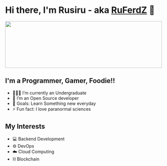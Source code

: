 # Hi there, I'm Rusiru - aka [RuFerdZ]()  👋
<img src="https://raw.githubusercontent.com/matfantinel/matfantinel/master/waves.svg" width="100%" height="150">


## I'm a Programmer, Gamer, Foodie!!

- 👨🏻‍🎓 I’m currently an Undergraduate 
- 👯 I’m an Open Source developer
- 🥅 Goals: Learn Something new everyday
- ⚡ Fun fact: I love paranormal sciences

## My Interests 
- 💻 Backend Development 
- ⚙️ DevOps
- ☁️ Cloud Computing
- ⛓️ Blockchain 

